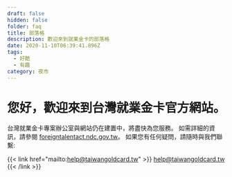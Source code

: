 ```yaml
---
draft: false
hidden: false
folder: faq
title: 部落格
description: 歡迎來到就業金卡的部落格
date: 2020-11-10T06:39:41.896Z
tags:
  - 好酷
  - 有趣
category: 夜市
---
```


# 您好，歡迎來到台灣就業金卡官方網站。

台灣就業金卡專案辦公室與網站仍在建置中，將盡快為您服務。
如需詳細的資訊，請參閱 [foreigntalentact.ndc.gov.tw](https://foreigntalentact.ndc.gov.tw/)。
如果您有任何疑問，請隨時與我們聯繫:

{{< link href="mailto:help@taiwangoldcard.tw" >}}
help@taiwangoldcard.tw
{{< /link >}}
